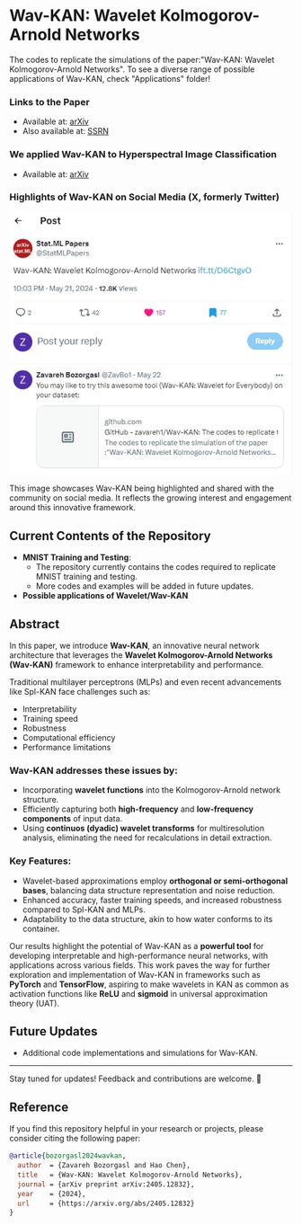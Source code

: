 # Wav-KAN: Wavelet Kolmogorov-Arnold Networks
The codes to replicate the simulations of the paper:"Wav-KAN: Wavelet Kolmogorov-Arnold Networks". To see a diverse range of possible applications of Wav-KAN, check "Applications" folder!

### Links to the Paper
- Available at: [arXiv](https://arxiv.org/abs/2405.12832)
- Also available at: [SSRN](https://papers.ssrn.com/sol3/papers.cfm?abstract_id=4835325)
<!-- Citations at: [Google Scholar](https://scholar.google.com/scholar?hl=en&as_sdt=0%2C13&q=Wav-kan%3A+Wavelet+kolmogorov-arnold+networks&btnG=) -->

### We applied Wav-KAN to Hyperspectral Image Classification
- Available at: [arXiv](https://arxiv.org/abs/2406.07869)
<!-- - Citations at: [Google Scholar](https://scholar.google.com/scholar?hl=en&as_sdt=0%2C13&q=arxiv+%2B+Unveiling+the+Power+of+Wavelets%3A+A+Wavelet-based+Kolmogorov-Arnold+Network+for+Hyperspectral+Image+Classification&btnG=) -->
### Highlights of Wav-KAN on Social Media (**X**, formerly Twitter)
![View on X](Images/wav-kan.jpg) 

This image showcases Wav-KAN being highlighted and shared with the community on social media. It reflects the growing interest and engagement around this innovative framework.

## Current Contents of the Repository
- **MNIST Training and Testing**:
  - The repository currently contains the codes required to replicate MNIST training and testing.
  - More codes and examples will be added in future updates.
- **Possible applications of Wavelet/Wav-KAN**

## Abstract
In this paper, we introduce **Wav-KAN**, an innovative neural network architecture that leverages the **Wavelet Kolmogorov-Arnold Networks (Wav-KAN)** framework to enhance interpretability and performance.

Traditional multilayer perceptrons (MLPs) and even recent advancements like Spl-KAN face challenges such as:
- Interpretability
- Training speed
- Robustness
- Computational efficiency
- Performance limitations

### Wav-KAN addresses these issues by:
- Incorporating **wavelet functions** into the Kolmogorov-Arnold network structure.
- Efficiently capturing both **high-frequency** and **low-frequency components** of input data.
- Using **continuos (dyadic) wavelet transforms** for multiresolution analysis, eliminating the need for recalculations in detail extraction.

### Key Features:
- Wavelet-based approximations employ **orthogonal or semi-orthogonal bases**, balancing data structure representation and noise reduction.
- Enhanced accuracy, faster training speeds, and increased robustness compared to Spl-KAN and MLPs.
- Adaptability to the data structure, akin to how water conforms to its container.

Our results highlight the potential of Wav-KAN as a **powerful tool** for developing interpretable and high-performance neural networks, with applications across various fields. This work paves the way for further exploration and implementation of Wav-KAN in frameworks such as **PyTorch** and **TensorFlow**, aspiring to make wavelets in KAN as common as activation functions like **ReLU** and **sigmoid** in universal approximation theory (UAT).

## Future Updates
- Additional code implementations and simulations for Wav-KAN.


---

Stay tuned for updates! Feedback and contributions are welcome. 🚀


## Reference

If you find this repository helpful in your research or projects, please consider citing the following paper:

```bibtex
@article{bozorgasl2024wavkan,
  author  = {Zavareh Bozorgasl and Hao Chen},
  title   = {Wav-KAN: Wavelet Kolmogorov-Arnold Networks},
  journal = {arXiv preprint arXiv:2405.12832},
  year    = {2024},
  url     = {https://arxiv.org/abs/2405.12832}
}
